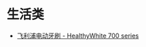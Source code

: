 # 生活类
* [飞利浦电动牙刷 - HealthyWhite 700 series](https://github.com/lei1205/user_manual_library/blob/main/%E7%94%9F%E6%B4%BB%E7%B1%BB/%E9%A3%9E%E5%88%A9%E6%B5%A6%E7%94%B5%E5%8A%A8%E7%89%99%E5%88%B7%20-%20HealthyWhite%20700%20series.pdf)
